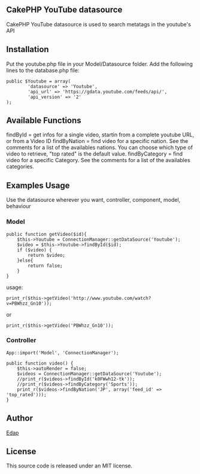## CakePHP YouTube datasource

CakePHP YouTube datasource is used to search metatags in the youtube's API

## Installation
Put the youtube.php file in your Model/Datasource folder. Add the following
lines to the database.php file:

	public $Youtube = array(
        	'datasource' => 'Youtube',
        	'api_url' => 'https://gdata.youtube.com/feeds/api/',
        	'api_version' => '2'
	);

## Available Functions
findById = get infos for a single video, startin from a complete youtube URL, or
from a Video ID 
findByNation = find video for a specific nation. See the comments for a list of
the availables nations. You can choose which type of video to retrieve, "top
rated" is the default value.
findByCategory = find video for a specific Category. See the comments for a list of
the availables categories.

## Examples Usage
Use the datasource wherever you want, controller, component, model, behaviour

### Model

	public function getVideo($id){
		$this->Youtube = ConnectionManager::getDataSource('Youtube');	
		$video = $this->Youtube->findById($id);
		if ($video) {
			return $video;
		}else{
			return false;
		}
	}

usage:

	print_r($this->getVideo('http://www.youtube.com/watch?v=PBWhzz_Gn10'));
or

	print_r($this->getVideo('PBWhzz_Gn10'));
### Controller
	App::import('Model', 'ConnectionManager');

	public function video() {
		$this->autoRender = false;
		$videos = ConnectionManager::getDataSource('Youtube');
		//print_r($videos->findById('k0FWwh12-tk'));
		//print_r($videos->findByCategory('Sports'));
		print_r($videos->findByNation('JP', array('feed_id' => 'top_rated')));
	}

## Author

[Edap](http:edapx.com)

## License

This source code is released under an MIT license.
